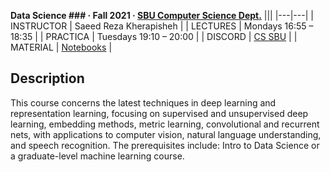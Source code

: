 **Data Science \#\#\# · Fall 2021 · [SBU Computer Science Dept.](http://cs.sbu.ac.ir/)**
|||
|---|---|
| INSTRUCTOR  | Saeed Reza Kherapisheh |
| LECTURES    | Mondays 16:55 – 18:35 |
| PRACTICA    | Tuesdays 19:10 – 20:00 |
| DISCORD     | [CS SBU](https://discord.gg/CthuqsX8Pb) |
| MATERIAL    | [Notebooks](https://github.com/Sk7w4tch3r/CS-SBU-NeuralNetworks) |

## Description
This course concerns the latest techniques in deep learning and representation learning, focusing on supervised and unsupervised deep learning, embedding methods, metric learning, convolutional and recurrent nets, with applications to computer vision, natural language understanding, and speech recognition. The prerequisites include: Intro to Data Science or a graduate-level machine learning course.
